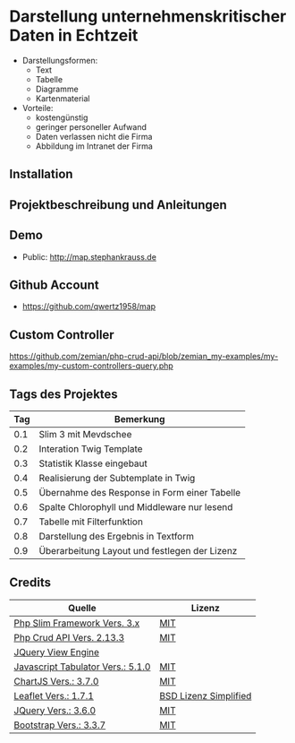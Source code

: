 # Darstellung unternehmenskritischer Daten in Echtzeit
+ Darstellungsformen:
	+ Text
	+ Tabelle
	+ Diagramme
	+ Kartenmaterial
+ Vorteile:
	+ kostengünstig
	+ geringer personeller Aufwand
	+ Daten verlassen nicht die Firma
	+ Abbildung im Intranet der Firma	


## Installation

## Projektbeschreibung und Anleitungen

## Demo
+ Public: http://map.stephankrauss.de

## Github Account
+ https://github.com/qwertz1958/map

## Custom Controller
https://github.com/zemian/php-crud-api/blob/zemian_my-examples/my-examples/my-custom-controllers-query.php


## Tags des Projektes

| Tag | Bemerkung |
| --- | --- |
| 0.1 | Slim 3 mit Mevdschee |
| 0.2 | Interation Twig Template |
| 0.3 | Statistik Klasse eingebaut |
| 0.4 | Realisierung der Subtemplate in Twig |
| 0.5 | Übernahme des Response in Form einer Tabelle |
| 0.6 | Spalte Chlorophyll und Middleware nur lesend |
| 0.7 | Tabelle mit Filterfunktion |
| 0.8 | Darstellung des Ergebnis in Textform |
| 0.9 | Überarbeitung Layout und festlegen der Lizenz |


## Credits

| Quelle | Lizenz |
| --- | --- |
| [ Php Slim Framework Vers. 3.x ](https://www.slimframework.com/) |  [MIT](https://de.wikipedia.org/wiki/MIT-Lizenz)  |
| [ Php Crud API Vers. 2.13.3 ](https://github.com/mevdschee/php-crud-api) | [MIT](https://de.wikipedia.org/wiki/MIT-Lizenz) |
| [ JQuery View Engine ](https://github.com/JocaPC/jquery-view-engine) | |
| [ Javascript Tabulator Vers.: 5.1.0 ](https://github.com/olifolkerd/tabulator) | [MIT](https://de.wikipedia.org/wiki/MIT-Lizenz) |                           
| [ ChartJS Vers.: 3.7.0 ](https://github.com/chartjs/Chart.js) | [MIT](https://de.wikipedia.org/wiki/MIT-Lizenz) |
| [ Leaflet Vers.: 1.7.1 ](https://github.com/Leaflet/Leaflet) |  [BSD Lizenz Simplified](https://de.wikipedia.org/wiki/BSD-Lizenz) 
| [ JQuery Vers.: 3.6.0 ](https://github.com/jquery/jquery) | [MIT](https://de.wikipedia.org/wiki/MIT-Lizenz) |
| [ Bootstrap Vers.: 3.3.7 ](https://github.com/jquery/jquery) | [MIT](https://de.wikipedia.org/wiki/MIT-Lizenz) | 